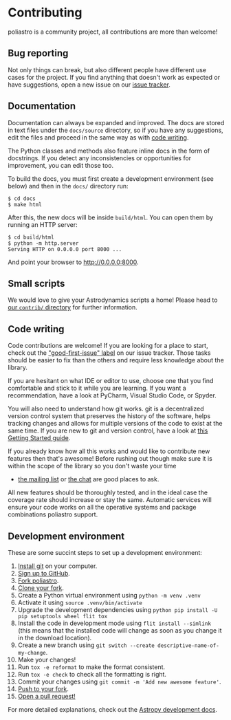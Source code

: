 # Contributing

poliastro is a community project, all contributions are more than welcome!

## Bug reporting

Not only things can break, but also different people have
different use cases for the project. If you find anything that doesn't
work as expected or have suggestions, open a new issue on our
[issue tracker](https://github.com/poliastro/poliastro/issues).

## Documentation

Documentation can always be expanded and improved. The docs are stored in
text files under the `docs/source` directory, so if you have any suggestions,
edit the files and proceed in the same way as with [code writing](#code-writing).

The Python classes and methods also feature inline docs in the form of
docstrings. If you detect any inconsistencies or opportunities for
improvement, you can edit those too.

To build the docs, you must first create a development environment (see
below) and then in the `docs/` directory run:

```console
$ cd docs
$ make html
```

After this, the new docs will be inside `build/html`. You can open them
by running an HTTP server:

```console
$ cd build/html
$ python -m http.server
Serving HTTP on 0.0.0.0 port 8000 ...
```

And point your browser to <http://0.0.0.0:8000>.

## Small scripts

We would love to give your Astrodynamics scripts a home!
Please head to [our `contrib/` directory](https://github.com/poliastro/poliastro/tree/main/contrib)
for further information.

## Code writing

Code contributions are welcome! If you are looking for a place to start,
check out the ["good-first-issue" label](https://github.com/poliastro/poliastro/labels/good%20first%20issue)
on our issue tracker. Those tasks should be easier to fix than the others
and require less knowledge about the library.

If you are hesitant on what IDE or editor to use, choose one that
you find comfortable and stick to it while you are learning.
If you want a recommendation, have a look at PyCharm, Visual Studio Code, or Spyder.

You will also need to understand how git works. git is a decentralized
version control system that preserves the history of the software, helps
tracking changes and allows for multiple versions of the code to exist
at the same time. If you are new to git and version control, have a look at
[this Getting Started guide](https://docs.github.com/en/get-started/getting-started-with-git).

If you already know how all this works and would like to contribute new
features then that's awesome! Before rushing out though make
sure it is within the scope of the library so you don't waste your time
 - [the mailing list](https://groups.io/g/poliastro-dev) or [the
chat](http://chat.poliastro.space/) are good places to ask.

All new features should be thoroughly tested, and in the ideal case the
coverage rate should increase or stay the same. Automatic services will
ensure your code works on all the operative systems and package
combinations poliastro support.

## Development environment

These are some succint steps to set up a development environment:

1. [Install git](https://git-scm.com/) on your computer.
2. [Sign up to GitHub](https://github.com/).
3. [Fork poliastro](https://help.github.com/articles/fork-a-repo/).
4. [Clone your fork](https://help.github.com/articles/cloning-a-repository/).
5. Create a Python virtual environment using `python -m venv .venv`
6. Activate it using `source .venv/bin/activate`
7. Upgrade the development dependencies using `python pip install -U pip setuptools wheel flit tox`
8. Install the code in development mode using `flit install --simlink`
   (this means that the installed code will change as soon as you change it in the
   download location).
9. Create a new branch using `git switch --create descriptive-name-of-my-change`.
10. Make your changes!
11. Run `tox -e reformat` to make the format consistent.
12. Run `tox -e check` to check all the formatting is right.
13. Commit your changes using `git commit -m 'Add new awesome feature'`.
14. [Push to your fork](https://help.github.com/articles/pushing-to-a-remote/).
15. [Open a pull request!](https://help.github.com/articles/creating-a-pull-request/)

For more detailed explanations, check out the [Astropy development
docs](http://docs.astropy.org/en/stable/development/workflow/development_workflow.html).
